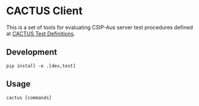 # CACTUS Client

This is a set of tools for evaluating CSIP-Aus server test procedures defined at [CACTUS Test Definitions](https://github.com/bsgip/cactus-test-definitions).


## Development

`pip install -e .[dev,test]`

## Usage

`cactus [commands]`
